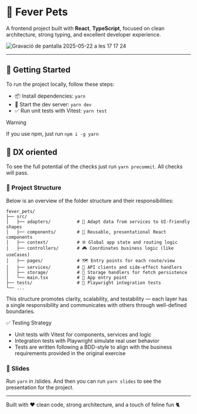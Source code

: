 # 🐾 Fever Pets

A frontend project built with **React**, **TypeScript**, focused on clean architecture, strong typing, and excellent developer experience.

![Gravació de pantalla 2025-05-22 a les 17 17 24](https://github.com/user-attachments/assets/6f28aeb5-7aed-40ae-86c0-c9fc9bea6ca7)

---

## 🚀 Getting Started

To run the project locally, follow these steps:

- 📦 Install dependencies: `yarn`
- 🧪 Start the dev server: `yarn dev`
- ✅ Run unit tests with Vitest: `yarn test`

> [!WARNING]  
> If you use npm, just run `npm i -g yarn`

## 📁 DX oriented

To see the full potential of the checks just run `yarn precommit`. All checks will pass.

### 📁 Project Structure

Below is an overview of the folder structure and their responsibilities:

```
fever_pets/
├── src/
│   ├── adapters/          # 🧩 Adapt data from services to UI-friendly shapes
│   ├── components/        # 🧱 Reusable, presentational React components
│   ├── context/           # 🌐 Global app state and routing logic
│   ├── controllers/       # 🎮 Coordinates business logic (like useCases)
│   ├── pages/             # 🗺️ Entry points for each route/view
│   ├── services/          # 🔌 API clients and side-effect handlers
│   ├── storage/           # 💾 Storage handlers for fetch persistence
│   └── main.tsx           # 🚀 App entry point
├── tests/                 # 🧪 Playwright integration tests
└── ...
```

This structure promotes clarity, scalability, and testability — each layer has a single responsibility and communicates with others through well-defined boundaries.

✅ Testing Strategy

- Unit tests with Vitest for components, services and logic
- Integration tests with Playwright simulate real user behavior
- Tests are written following a BDD-style to align with the business requirements provided in the original exercise

### 📁 Slides

Run `yarn` in /slides.
And then you can run `yarn slides` to see the presentation for the project.

---

Built with ❤️ clean code, strong architecture, and a touch of feline fun 🐈
